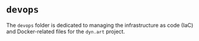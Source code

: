 # `devops`
The `devops` folder is dedicated to managing the infrastructure as code (IaC) and Docker-related files for the `dyn.art` project.